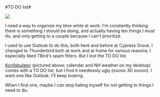 #TO DO list#

![](http://westkarana.com/images/konfab.jpg)

I need a way to organize my time while at work. I'm constantly thinking there is something I should be doing, and actually having ten things I must do, and only getting to a couple because I can't prioritize.

I used to use Outlook to do this, both here and before at Cypress Grove. I changed to Thunderbird both at work and at home for various reasons; I especially liked TBird's spam filters. But I lost the TO DO list.

[Konfabulator](http://westkarana.com/www.konfabulator.com) (pictured above; calendar and NH weather on my desktop) comes with a TO DO list, but I find it needlessly ugly (ooooo 3D ooooo). I want one like Outlook. I'll keep looking.

When I find one, maybe I can stop hating myself for not getting to things I need to do.
